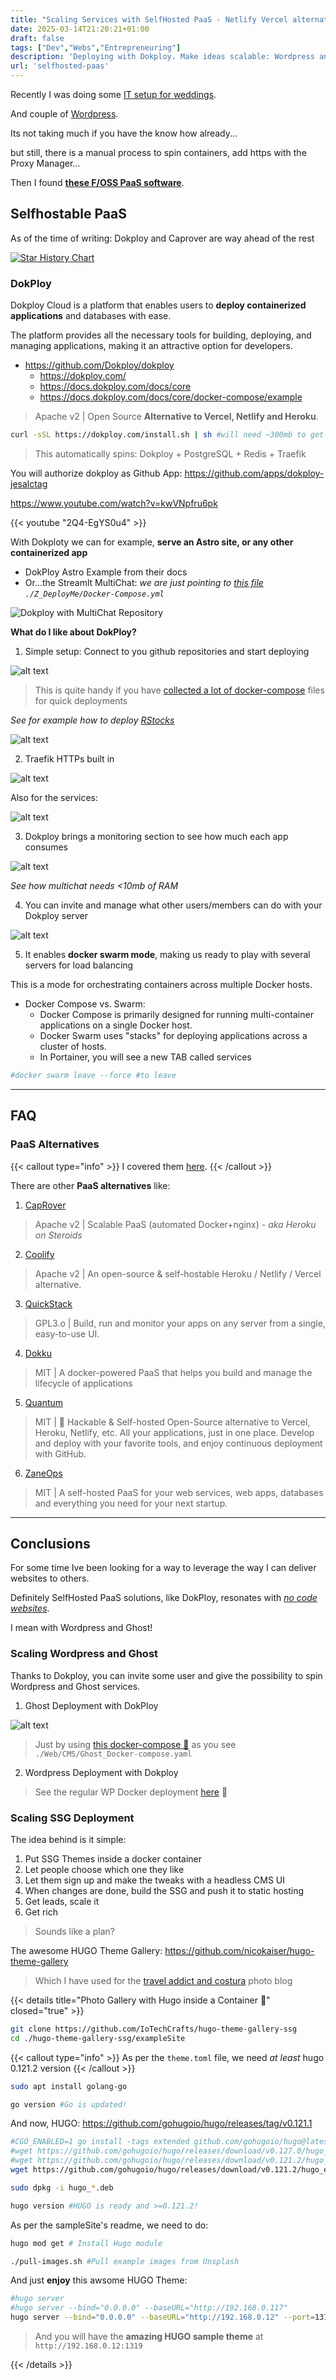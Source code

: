 ```yaml
---
title: "Scaling Services with SelfHosted PaaS - Netlify Vercel alternatives"
date: 2025-03-14T21:20:21+01:00
draft: false
tags: ["Dev","Webs","Entrepreneuring"]
description: 'Deploying with Dokploy. Make ideas scalable: Wordpress and Ghost with build in Traefik SSL.'
url: 'selfhosted-paas'
---
```


Recently I was doing some [IT setup for weddings](https://jalcocert.github.io/JAlcocerT/software-for-weddings/).

And couple of [Wordpress](https://jalcocert.github.io/JAlcocerT/no-code-websites/).

Its not taking much if you have the know how already...

but still, there is a manual process to spin containers, add https with the Proxy Manager...

Then I found **[these F/OSS PaaS software](https://jalcocert.github.io/JAlcocerT/deploying-software-with-paas-to-servers/)**.

## Selfhostable PaaS

As of the time of writing: Dokploy and Caprover are way ahead of the rest

[![Star History Chart](https://api.star-history.com/svg?repos=Dokploy/dokploy,caprover/caprover,zane-ops/zane-ops,rodyherrera/Quantum&,type=Date)](https://star-history.com/#Dokploy/dokploy&caprover/caprover&rodyherrera/Quantum&zane-ops/zane-ops&Date)


### DokPloy

Dokploy Cloud is a platform that enables users to **deploy containerized applications** and databases with ease. 

The platform provides all the necessary tools for building, deploying, and managing applications, making it an attractive option for developers.

* https://github.com/Dokploy/dokploy
  * https://dokploy.com/
  * https://docs.dokploy.com/docs/core
  * https://docs.dokploy.com/docs/core/docker-compose/example

> Apache v2 | Open Source **Alternative to Vercel, Netlify and Heroku**.

```sh
curl -sSL https://dokploy.com/install.sh | sh #will need ~300mb to get started
```

> This automatically spins: Dokploy + PostgreSQL + Redis + Traefik


You will authorize dokploy as Github App: https://github.com/apps/dokploy-jesalctag

https://www.youtube.com/watch?v=kwVNpfru6pk

<!-- 
https://www.youtube.com/watch?v=2Q4-EgYS0u4
 -->
{{< youtube "2Q4-EgYS0u4" >}}

With Dokploty we can for example, **serve an Astro site, or any other containerized app**

* DokPloy Astro Example from their docs
* Or...the Streamlt MultiChat: *we are just pointing to [this file](https://github.com/JAlcocerT/Streamlit-MultiChat/blob/main/Z_DeployMe/Docker-Compose.yml) `./Z_DeployMe/Docker-Compose.yml`*

![Dokploy with MultiChat Repository](/blog_img/selfh/PaaS/dokploy-multichat.png)

**What do I like about DokPloy?**

1. Simple setup: Connect to you github repositories and start deploying

![alt text](/blog_img/selfh/PaaS/dokploy-github-app.png)

> This is quite handy if you have [collected a lot of docker-compose](https://github.com/JAlcocerT/Docker/) files for quick deployments

*See for example how to deploy [RStocks](https://github.com/JAlcocerT/R_Stocks)*

![alt text](/blog_img/selfh/PaaS/dokploy-rstocks.png)

2. Traefik HTTPs built in

![alt text](/blog_img/selfh/PaaS/dockploy-https.png)

Also for the services:

![alt text](/blog_img/selfh/PaaS/dokploy-rstocks-service-https.png)

3. Dokploy brings a monitoring section to see how much each app consumes

![alt text](/blog_img/selfh/PaaS/dokploy-monitoring-multichat.png)

*See how multichat needs <10mb of RAM*

4. You can invite and manage what other users/members can do with your Dokploy server

![alt text](/blog_img/selfh/PaaS/dokploy-member.png)

5. It enables **docker swarm mode**, making us ready to play with several servers for load balancing

This is a mode for orchestrating containers across multiple Docker hosts.

* Docker Compose vs. Swarm:
  * Docker Compose is primarily designed for running multi-container applications on a single Docker host.
  * Docker Swarm uses "stacks" for deploying applications across a cluster of hosts.
  * In Portainer, you will see a new TAB called services

```sh
#docker swarm leave --force #to leave
```
---

## FAQ

### PaaS Alternatives

{{< callout type="info" >}}
I covered them [here](https://jalcocert.github.io/JAlcocerT/deploying-software-with-paas-to-servers/).
{{< /callout >}}

There are other **PaaS alternatives** like:

1. [CapRover](https://github.com/caprover/caprover)

> Apache v2 | Scalable PaaS (automated Docker+nginx) - *aka Heroku on Steroids*

2. [Coolify](https://github.com/coollabsio/coolify)

> Apache v2 |  An open-source & self-hostable Heroku / Netlify / Vercel alternative. 

3. [QuickStack](https://github.com/biersoeckli/QuickStack)

>  GPL3.o | Build, run and monitor your apps on any server from a single, easy-to-use UI. 

4. [Dokku](https://github.com/dokku/dokku)

> MIT | A docker-powered PaaS that helps you build and manage the lifecycle of applications

5. [Quantum](https://github.com/rodyherrera/Quantum)

> MIT | 🚀 Hackable & Self-hosted Open-Source alternative to Vercel, Heroku, Netlify, etc. All your applications, just in one place. Develop and deploy with your favorite tools, and enjoy continuous deployment with GitHub.


6. [ZaneOps](https://github.com/zane-ops/zane-ops)

> MIT | A self-hosted PaaS for your web services, web apps, databases and everything you need for your next startup.

--- 

## Conclusions

For some time Ive been looking for a way to leverage the way I can deliver websites to others.

Definitely SelfHosted PaaS solutions, like DokPloy, resonates with *[no code websites](https://jalcocert.github.io/JAlcocerT/no-code-websites/)*.

I mean with Wordpress and Ghost!

### Scaling Wordpress and Ghost

Thanks to Dokploy, you can invite some user and give the possibility to spin Wordpress and Ghost services.

1. Ghost Deployment with DokPloy

![alt text](/blog_img/selfh/PaaS/dokploy-ghost.png)

> Just by using [this docker-compose 🐳](https://github.com/JAlcocerT/Docker/blob/main/Web/CMS/Ghost_Docker-compose.yaml) as you see `./Web/CMS/Ghost_Docker-compose.yaml`

2. Wordpress Deployment with Dokploy

> See the regular WP Docker deployment [here](https://github.com/JAlcocerT/Docker/blob/main/Web/CMS/Wordpress%20RPi%20Docker%20compose.yml) 🐳


### Scaling SSG Deployment

The idea behind is it simple: 

1. Put SSG Themes inside a docker container
2. Let people choose which one they like
3. Let them sign up and make the tweaks with a headless CMS UI
4. When changes are done, build the SSG and push it to static hosting
5. Get leads, scale it
6. Get rich 

> Sounds like a plan?

The awesome HUGO Theme Gallery: https://github.com/nicokaiser/hugo-theme-gallery

> Which I have used for the [travel addict and costura](https://jalcocert.github.io/JAlcocerT/websites-themes-2024/) photo blog

{{< details title="Photo Gallery with Hugo inside a Container 📌" closed="true" >}}

```sh
git clone https://github.com/IoTechCrafts/hugo-theme-gallery-ssg
cd ./hugo-theme-gallery-ssg/exampleSite
```

{{< callout type="info" >}}
As per the `theme.toml` file, we need *at least* hugo 0.121.2 version
{{< /callout >}}


```sh
sudo apt install golang-go
```

```sh
go version #Go is updated!
```

And now, HUGO: https://github.com/gohugoio/hugo/releases/tag/v0.121.1

```sh
#CGO_ENABLED=1 go install -tags extended github.com/gohugoio/hugo@latest #The latest
#wget https://github.com/gohugoio/hugo/releases/download/v0.127.0/hugo_0.127.0_linux-arm64.deb
#wget https://github.com/gohugoio/hugo/releases/download/v0.121.2/hugo_0.121.2_linux-arm64.deb
wget https://github.com/gohugoio/hugo/releases/download/v0.121.2/hugo_extended_0.121.2_linux-amd64.deb

sudo dpkg -i hugo_*.deb

hugo version #HUGO is ready and >=0.121.2!
```

As per the sampleSite's readme, we need to do:

```sh
hugo mod get # Install Hugo module

./pull-images.sh #Pull example images from Unsplash
```

And just **enjoy** this awsome HUGO Theme:

```sh
#hugo server
#hugo server --bind="0.0.0.0" --baseURL="http://192.168.0.117" 
hugo server --bind="0.0.0.0" --baseURL="http://192.168.0.12" --port=1319
```

> And you will have the **amazing HUGO sample theme** at `http://192.168.0.12:1319`

{{< /details >}}